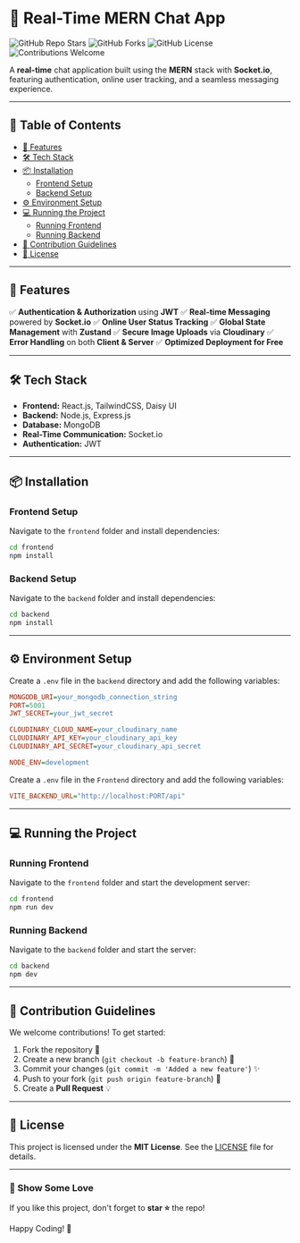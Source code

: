 # 🚀 Real-Time MERN Chat App

![GitHub Repo Stars](https://img.shields.io/github/stars/shreyshukla29/Real-Time-Chat-App?style=for-the-badge)
![GitHub Forks](https://img.shields.io/github/forks/shreyshukla29/Real-Time-Chat-App?style=for-the-badge)
![GitHub License](https://img.shields.io/github/license/shreyshukla29/Real-Time-Chat-App?style=for-the-badge)
![Contributions Welcome](https://img.shields.io/badge/contributions-welcome-brightgreen?style=for-the-badge)

A **real-time** chat application built using the **MERN** stack with **Socket.io**, featuring authentication, online user tracking, and a seamless messaging experience.

---

## 📑 Table of Contents

- [🚀 Features](#-features)
- [🛠 Tech Stack](#-tech-stack)
- [📦 Installation](#-installation)
  - [Frontend Setup](#frontend-setup)
  - [Backend Setup](#backend-setup)
- [⚙️ Environment Setup](#️-environment-setup)
- [💻 Running the Project](#-running-the-project)
  - [Running Frontend](#running-frontend)
  - [Running Backend](#running-backend)
- [🤝 Contribution Guidelines](#-contribution-guidelines)
- [📄 License](#-license)

---

## 🚀 Features

✅ **Authentication & Authorization** using **JWT**
✅ **Real-time Messaging** powered by **Socket.io**
✅ **Online User Status Tracking**
✅ **Global State Management** with **Zustand**
✅ **Secure Image Uploads** via **Cloudinary**
✅ **Error Handling** on both **Client & Server**
✅ **Optimized Deployment for Free**

---

## 🛠 Tech Stack

- **Frontend:** React.js, TailwindCSS, Daisy UI
- **Backend:** Node.js, Express.js
- **Database:** MongoDB
- **Real-Time Communication:** Socket.io
- **Authentication:** JWT

---

## 📦 Installation

### Frontend Setup

Navigate to the `frontend` folder and install dependencies:

```bash
cd frontend
npm install
```

### Backend Setup

Navigate to the `backend` folder and install dependencies:

```bash
cd backend
npm install
```

---

## ⚙️ Environment Setup

Create a `.env` file in the `backend` directory and add the following variables:

```ini
MONGODB_URI=your_mongodb_connection_string
PORT=5001
JWT_SECRET=your_jwt_secret

CLOUDINARY_CLOUD_NAME=your_cloudinary_name
CLOUDINARY_API_KEY=your_cloudinary_api_key
CLOUDINARY_API_SECRET=your_cloudinary_api_secret

NODE_ENV=development
```

Create a `.env` file in the `Frontend` directory and add the following variables:

```ini
VITE_BACKEND_URL="http://localhost:PORT/api"
```

---

## 💻 Running the Project

### Running Frontend

Navigate to the `frontend` folder and start the development server:

```bash
cd frontend
npm run dev
```

### Running Backend

Navigate to the `backend` folder and start the server:

```bash
cd backend
npm dev
```

---

## 🤝 Contribution Guidelines

We welcome contributions! To get started:

1. Fork the repository 📌
2. Create a new branch (`git checkout -b feature-branch`) 🌱
3. Commit your changes (`git commit -m 'Added a new feature'`) ✨
4. Push to your fork (`git push origin feature-branch`) 🚀
5. Create a **Pull Request** 💡

---

## 📄 License

This project is licensed under the **MIT License**. See the [LICENSE](LICENSE) file for details.

---

### 🌟 Show Some Love

If you like this project, don't forget to **star ⭐** the repo!

Happy Coding! 🚀
